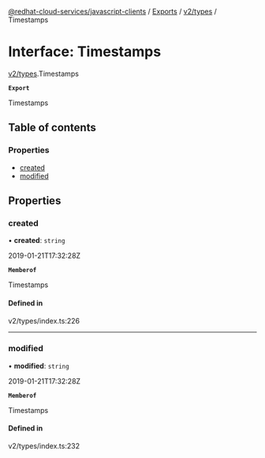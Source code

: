 [@redhat-cloud-services/javascript-clients](../README.md) / [Exports](../modules.md) / [v2/types](../modules/v2_types.md) / Timestamps

# Interface: Timestamps

[v2/types](../modules/v2_types.md).Timestamps

**`Export`**

Timestamps

## Table of contents

### Properties

- [created](v2_types.Timestamps.md#created)
- [modified](v2_types.Timestamps.md#modified)

## Properties

### created

• **created**: `string`

2019-01-21T17:32:28Z

**`Memberof`**

Timestamps

#### Defined in

v2/types/index.ts:226

___

### modified

• **modified**: `string`

2019-01-21T17:32:28Z

**`Memberof`**

Timestamps

#### Defined in

v2/types/index.ts:232
